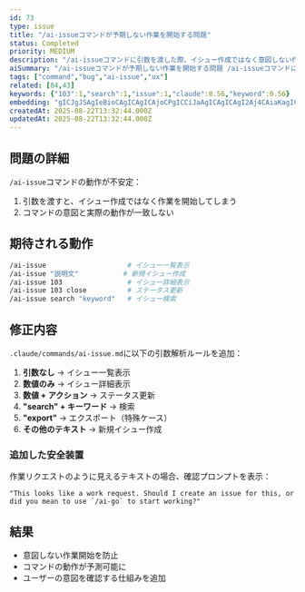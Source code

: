 ```yaml
---
id: 73
type: issue
title: "/ai-issueコマンドが予期しない作業を開始する問題"
status: Completed
priority: MEDIUM
description: "/ai-issueコマンドに引数を渡した際、イシュー作成ではなく意図しない作業を開始してしまう問題を修正"
aiSummary: "/ai-issueコマンドが予期しない作業を開始する問題 /ai-issueコマンドに引数を渡した際、イシュー作成ではなく意図しない作業を開始してしまう問題を修正 ## 問題の詳細\n\n`/ai-issue`コマンドの動作が不安定：\n1. 引数を渡すと、イシュー作成ではなく作業を開始してしまう\n2. コマンドの意図と実際の動作が一致しない\n\n## 期待される動作\n\n```bash\n/ai-issue"
tags: ["command","bug","ai-issue","ux"]
related: [84,43]
keywords: {"103":1,"search":1,"issue":1,"claude":0.56,"keyword":0.56}
embedding: "gICJgJSAgIeBioCAgICAgICAjoCPgICCiJaAgICAgICAgI2Aj4CAiaKagICAgICAgICGgJSAgI62koCAgICAgICAgICZgICNs4WAgICAgICAgICAm4CAhquOgICAgICAgICAgI2AgICXgoCAgICAgICAgoCagICBkoCAgICAgIA="
createdAt: 2025-08-22T13:32:44.000Z
updatedAt: 2025-08-22T13:32:44.000Z
---
```


## 問題の詳細

`/ai-issue`コマンドの動作が不安定：
1. 引数を渡すと、イシュー作成ではなく作業を開始してしまう
2. コマンドの意図と実際の動作が一致しない

## 期待される動作

```bash
/ai-issue                    # イシュー一覧表示
/ai-issue "説明文"           # 新規イシュー作成
/ai-issue 103                # イシュー詳細表示
/ai-issue 103 close          # ステータス更新
/ai-issue search "keyword"   # イシュー検索
```

## 修正内容

`.claude/commands/ai-issue.md`に以下の引数解析ルールを追加：

1. **引数なし** → イシュー一覧表示
2. **数値のみ** → イシュー詳細表示
3. **数値 + アクション** → ステータス更新
4. **"search" + キーワード** → 検索
5. **"export"** → エクスポート（特殊ケース）
6. **その他のテキスト** → 新規イシュー作成

### 追加した安全装置

作業リクエストのように見えるテキストの場合、確認プロンプトを表示：
```
"This looks like a work request. Should I create an issue for this, or did you mean to use `/ai-go` to start working?"
```

## 結果

- 意図しない作業開始を防止
- コマンドの動作が予測可能に
- ユーザーの意図を確認する仕組みを追加